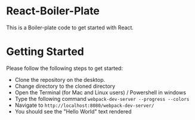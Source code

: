 # React-Boiler-Plate

This is a Boiler-plate code to get started with React.

# Getting Started

Please follow the following steps to get started:
 
- Clone the repository on the desktop.
- Change directory to the cloned directory
- Open the Terminal (for Mac and Linux users) / Powershell in windows
- Type the following command `webpack-dev-server --progress --colors`
- Navigate to `http://localhost:8080/webpack-dev-server/` 
- You should see the "Hello World" text rendered